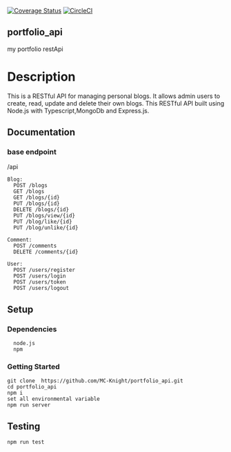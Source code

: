 [![Coverage Status](https://coveralls.io/repos/github/MC-Knight/portfolio_api/badge.svg?branch=ft-api-docs)](https://coveralls.io/github/MC-Knight/portfolio_api?branch=ft-api-docs) [![CircleCI](https://dl.circleci.com/status-badge/img/circleci/RtbdVRXgZz5Z7PJ9hEnSq2/K1p6p4riRfzxw4jDN19cRS/tree/main.svg?style=svg&circle-token=CCIPRJ_4Pn373XEVN1ZqUt3HU1HMe_da26dd8e954259f29b3eb1449fec7e39652189f5)](https://dl.circleci.com/status-badge/redirect/circleci/RtbdVRXgZz5Z7PJ9hEnSq2/K1p6p4riRfzxw4jDN19cRS/tree/main)

## portfolio_api

my portfolio restApi

# Description

This is a RESTful API for managing personal blogs. It allows admin users to create, read, update and delete their own blogs. This RESTful API built using Node.js with Typescript,MongoDb and Express.js.

## Documentation

### base endpoint

/api

```
Blog:
  POST /blogs
  GET /blogs
  GET /blogs/{id}
  PUT /blogs/{id}
  DELETE /blogs/{id}
  PUT /blogs/view/{id}
  PUT /blog/like/{id}
  PUT /blog/unlike/{id}

Comment:
  POST /comments
  DELETE /comments/{id}

User:
  POST /users/register
  POST /users/login
  POST /users/token
  POST /users/logout
```

## Setup

### Dependencies

```
  node.js
  npm
```

### Getting Started

```
git clone  https://github.com/MC-Knight/portfolio_api.git
cd portfolio_api
npm i
set all environmental variable
npm run server
```

## Testing

```
npm run test
```
